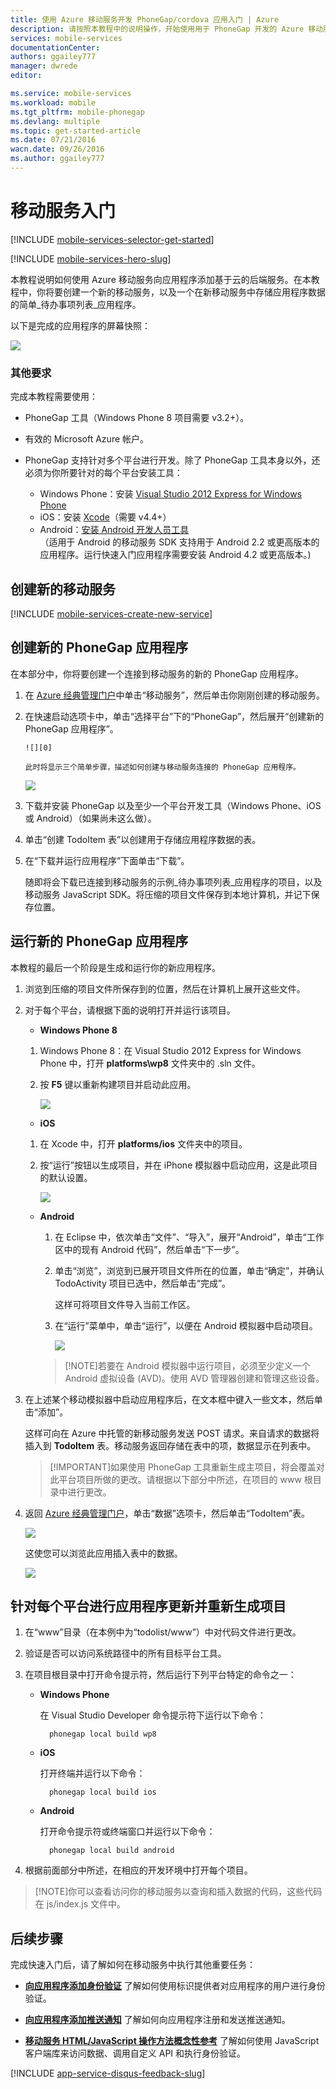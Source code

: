 ```yaml
---
title: 使用 Azure 移动服务开发 PhoneGap/cordova 应用入门 | Azure
description: 请按照本教程中的说明操作，开始使用用于 PhoneGap 开发的 Azure 移动服务（面向 iOS、, Android 和 Windows Phone）。
services: mobile-services
documentationCenter: 
authors: ggailey777
manager: dwrede
editor: 

ms.service: mobile-services
ms.workload: mobile
ms.tgt_pltfrm: mobile-phonegap
ms.devlang: multiple
ms.topic: get-started-article
ms.date: 07/21/2016
wacn.date: 09/26/2016
ms.author: ggailey777
---
```


#  移动服务入门

[!INCLUDE [mobile-services-selector-get-started](../../includes/mobile-services-selector-get-started.md)]
&nbsp;

[!INCLUDE [mobile-services-hero-slug](../../includes/mobile-services-hero-slug.md)]

本教程说明如何使用 Azure 移动服务向应用程序添加基于云的后端服务。在本教程中，你将要创建一个新的移动服务，以及一个在新移动服务中存储应用程序数据的简单_待办事项列表_应用程序。

以下是完成的应用程序的屏幕快照：

![][3]

###  其他要求

完成本教程需要使用：

+ PhoneGap 工具（Windows Phone 8 项目需要 v3.2+）。

+ 有效的 Microsoft Azure 帐户。

+ PhoneGap 支持针对多个平台进行开发。除了 PhoneGap 工具本身以外，还必须为你所要针对的每个平台安装工具：

    - Windows Phone：安装 [Visual Studio 2012 Express for Windows Phone](https://go.microsoft.com/fwLink/p/?LinkID=268374)
    - iOS：安装 [Xcode]（需要 v4.4+）
    - Android：[安装 Android 开发人员工具][Android SDK]
    <br/>（适用于 Android 的移动服务 SDK 支持用于 Android 2.2 或更高版本的应用程序。运行快速入门应用程序需要安装 Android 4.2 或更高版本。)

##  创建新的移动服务

[!INCLUDE [mobile-services-create-new-service](../../includes/mobile-services-create-new-service.md)]

##  创建新的 PhoneGap 应用程序

在本部分中，你将要创建一个连接到移动服务的新的 PhoneGap 应用程序。

1.  在 [Azure 经典管理门户]中单击“移动服务”，然后单击你刚刚创建的移动服务。

2. 在快速启动选项卡中，单击“选择平台”下的“PhoneGap”，然后展开“创建新的 PhoneGap 应用程序”。

       ![][0]

       此时将显示三个简单步骤，描述如何创建与移动服务连接的 PhoneGap 应用程序。

      ![][1]

3. 下载并安装 PhoneGap 以及至少一个平台开发工具（Windows Phone、iOS 或 Android）（如果尚未这么做）。

4. 单击“创建 TodoItem 表”以创建用于存储应用程序数据的表。

5. 在“下载并运行应用程序”下面单击“下载”。

    随即将会下载已连接到移动服务的示例_待办事项列表_应用程序的项目，以及移动服务 JavaScript SDK。将压缩的项目文件保存到本地计算机，并记下保存位置。

##  运行新的 PhoneGap 应用程序

本教程的最后一个阶段是生成和运行你的新应用程序。

1. 浏览到压缩的项目文件所保存到的位置，然后在计算机上展开这些文件。 

2. 对于每个平台，请根据下面的说明打开并运行该项目。

    + **Windows Phone 8**

    1. Windows Phone 8：在 Visual Studio 2012 Express for Windows Phone 中，打开 **platforms\\wp8** 文件夹中的 .sln 文件。

    2. 按 **F5** 键以重新构建项目并启动此应用。

          ![][2]

    + **iOS**

    1. 在 Xcode 中，打开 **platforms/ios** 文件夹中的项目。

    2. 按“运行”按钮以生成项目，并在 iPhone 模拟器中启动应用，这是此项目的默认设置。

          ![][3]

    + **Android**

        1. 在 Eclipse 中，依次单击“文件”、“导入”，展开“Android”，单击“工作区中的现有 Android 代码”，然后单击“下一步”。 

        2. 单击“浏览”，浏览到已展开项目文件所在的位置，单击“确定”，并确认 TodoActivity 项目已选中，然后单击“完成”。<p>这样可将项目文件导入当前工作区。</p>

        3. 在“运行”菜单中，单击“运行”，以便在 Android 模拟器中启动项目。

            ![][4]

        >[!NOTE]若要在 Android 模拟器中运行项目，必须至少定义一个 Android 虚拟设备 (AVD)。使用 AVD 管理器创建和管理这些设备。

3. 在上述某个移动模拟器中启动应用程序后，在文本框中键入一些文本，然后单击“添加”。

    这样可向在 Azure 中托管的新移动服务发送 POST 请求。来自请求的数据将插入到 **TodoItem** 表。移动服务返回存储在表中的项，数据显示在列表中。

    > [!IMPORTANT]如果使用 PhoneGap 工具重新生成主项目，将会覆盖对此平台项目所做的更改。请根据以下部分中所述，在项目的 www 根目录中进行更改。

4. 返回 [Azure 经典管理门户]，单击“数据”选项卡，然后单击“TodoItem”表。

    ![](./media/mobile-services-javascript-backend-phonegap-get-started/mobile-data-tab.png)

    这使您可以浏览此应用插入表中的数据。

    ![](./media/mobile-services-javascript-backend-phonegap-get-started/mobile-data-browse.png)

##  针对每个平台进行应用程序更新并重新生成项目

1. 在“www”目录（在本例中为“todolist/www”）中对代码文件进行更改。

2. 验证是否可以访问系统路径中的所有目标平台工具。

2. 在项目根目录中打开命令提示符，然后运行下列平台特定的命令之一：

    + **Windows Phone**

        在 Visual Studio Developer 命令提示符下运行以下命令：

            phonegap local build wp8

    + **iOS**

        打开终端并运行以下命令：

            phonegap local build ios

    + **Android**

        打开命令提示符或终端窗口并运行以下命令：

            phonegap local build android

4. 根据前面部分中所述，在相应的开发环境中打开每个项目。

>[!NOTE]你可以查看访问你的移动服务以查询和插入数据的代码，这些代码在 js/index.js 文件中。

##  后续步骤
完成快速入门后，请了解如何在移动服务中执行其他重要任务：

* **[向应用程序添加身份验证]**
了解如何使用标识提供者对应用程序的用户进行身份验证。  

* **[向应用程序添加推送通知](https://msdn.microsoft.com/magazine/dn879353.aspx)**
了解如何向应用程序注册和发送推送通知。

* **[移动服务 HTML/JavaScript 操作方法概念性参考](./mobile-services-html-how-to-use-client-library.md)**
了解如何使用 JavaScript 客户端库来访问数据、调用自定义 API 和执行身份验证。

[!INCLUDE [app-service-disqus-feedback-slug](../../includes/app-service-disqus-feedback-slug.md)]

<!-- Images. -->
[0]: ./media/mobile-services-javascript-backend-phonegap-get-started/portal-screenshot1.png
[1]: ./media/mobile-services-javascript-backend-phonegap-get-started/portal-screenshot2.png
[2]: ./media/mobile-services-javascript-backend-phonegap-get-started/mobile-portal-quickstart-wp8.png
[3]: ./media/mobile-services-javascript-backend-phonegap-get-started/mobile-portal-quickstart-ios.png
[4]: ./media/mobile-services-javascript-backend-phonegap-get-started/mobile-portal-quickstart-android.png

<!-- URLs. -->
[向应用程序添加身份验证]: ./mobile-services-html-get-started-users.md
[Android SDK]: https://go.microsoft.com/fwLink/p/?LinkID=280125
[Azure 经典管理门户]: https://manage.windowsazure.cn/
[Xcode]: https://go.microsoft.com/fwLink/p/?LinkID=266532
[Visual Studio 2012 Express for Windows Phone]: https://go.microsoft.com/fwLink/p/?LinkID=268374

<!---HONumber=Mooncake_0118_2016-->